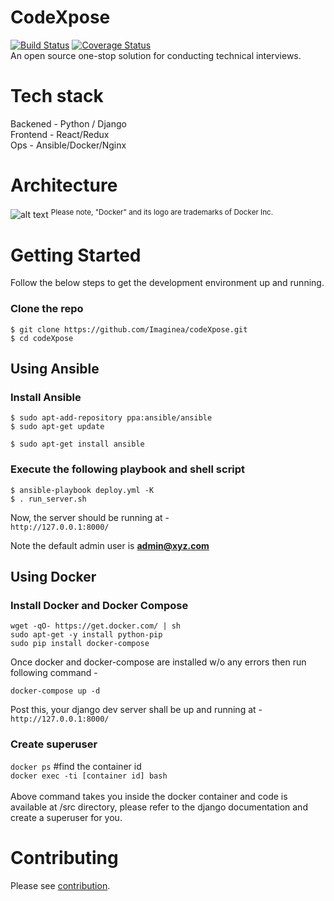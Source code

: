 # CodeXpose
[![Build Status](https://travis-ci.org/Imaginea/codeXpose.svg?branch=master)](https://travis-ci.org/Imaginea/codeXpose)
[![Coverage Status](https://coveralls.io/repos/github/Imaginea/codeXpose/badge.svg?branch=master)](https://coveralls.io/github/Imaginea/codeXpose?branch=master)</br>
An open source one-stop solution for conducting technical interviews.

# Tech stack
Backened  - Python / Django<br>
Frontend - React/Redux<br>
Ops - Ansible/Docker/Nginx

# Architecture 
![alt text](https://github.com/inovizz/codeXpose/blob/master/architecturediagram.png?raw=true)
<sup>Please note, "Docker" and its logo are trademarks of Docker Inc.</sup>

# Getting Started
Follow the below steps to get the development environment up and running.

### Clone the repo
`$ git clone https://github.com/Imaginea/codeXpose.git`<br>
`$ cd codeXpose`<br>

## Using Ansible 
### Install Ansible
`$ sudo apt-add-repository ppa:ansible/ansible`<br>
`$ sudo apt-get update`<br>

`$ sudo apt-get install ansible`<br>

### Execute the following playbook and shell script
`$ ansible-playbook deploy.yml -K`<br>
`$ . run_server.sh`<br>

Now, the server should be running at - <br>
`http://127.0.0.1:8000/`

Note the default admin user is **admin@xyz.com**<br>

## Using Docker
### Install Docker and Docker Compose
`wget -qO- https://get.docker.com/ | sh`<br>
`sudo apt-get -y install python-pip`<br>
`sudo pip install docker-compose`<br>

Once docker and docker-compose are installed w/o any errors then run following command - 

`docker-compose up -d`

Post this, your django dev server shall be up and running at - <br>
`http://127.0.0.1:8000/`

### Create superuser
`docker ps` #find the container id<br>
`docker exec -ti [container id] bash`<br><br>
Above command takes you inside the docker container and code is available at /src directory, please refer to the django documentation and create a superuser for you.<br>

# Contributing
Please see [contribution](CONTRIBUTING.md).
